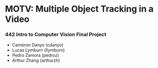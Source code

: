 # MOTV: Multiple Object Tracking in a Video
### 442 Intro to Computer Vision Final Project
* Cameron Danyo (cdanyo)
* Lucas Lymburn (llymburn)
* Pedro Zamora (pedroz)
* Arthur Zhang (arthurzh)



